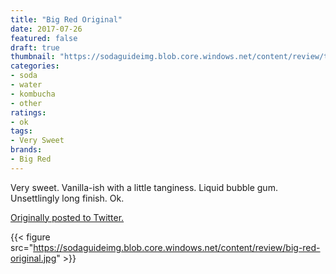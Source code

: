 ```yaml
---
title: "Big Red Original"
date: 2017-07-26
featured: false
draft: true
thumbnail: "https://sodaguideimg.blob.core.windows.net/content/review/thumbs/big-red-original.jpg"
categories:
- soda
- water
- kombucha
- other
ratings:
- ok
tags:
- Very Sweet
brands:
- Big Red
---
```


Very sweet. Vanilla-ish with a little tanginess. Liquid bubble gum. Unsettlingly long finish. Ok.

[Originally posted to Twitter.](https://twitter.com/Cavorter/status/890281585995546624)

{{< figure src="https://sodaguideimg.blob.core.windows.net/content/review/big-red-original.jpg" >}}

